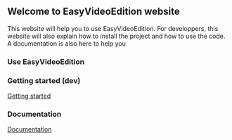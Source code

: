 ## Welcome to EasyVideoEdition website

This website will help you to use EasyVideoEdition.
For developpers, this website will also explain how to install the project and how to use the code. A documentation is also here to help you


### Use EasyVideoEdition
### Getting started (dev)

  [Getting started](home.html)

### Documentation

[Documentation](gettingStarted.md)
